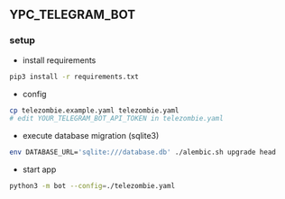 ## YPC_TELEGRAM_BOT

### setup
- install requirements
```bash
pip3 install -r requirements.txt
```
- config
```bash
cp telezombie.example.yaml telezombie.yaml
# edit YOUR_TELEGRAM_BOT_API_TOKEN in telezombie.yaml
```
- execute database migration (sqlite3)
```bash
env DATABASE_URL='sqlite:///database.db' ./alembic.sh upgrade head
```
- start app
```bash
python3 -m bot --config=./telezombie.yaml
```